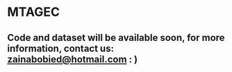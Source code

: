 
# MTAGEC
## Code and dataset will be available soon, for more information, contact us: zainabobied@hotmail.com : )
